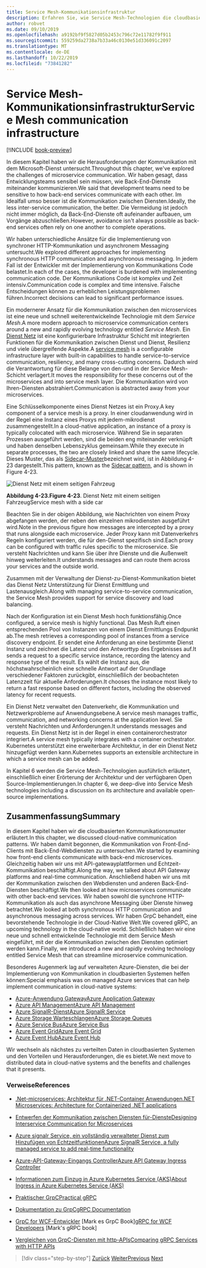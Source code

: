 ```yaml
---
title: Service Mesh-Kommunikationsinfrastruktur
description: Erfahren Sie, wie Service Mesh-Technologien die cloudbasierte mikroservicekommunikation optimieren.
author: robvet
ms.date: 09/10/2019
ms.openlocfilehash: a9192bf9f5827d05b2453c796c72e11782f9f911
ms.sourcegitcommit: 559259da2738a7b33a46c0130e51d336091c2097
ms.translationtype: MT
ms.contentlocale: de-DE
ms.lasthandoff: 10/22/2019
ms.locfileid: "73841282"
---
```

# <a name="service-mesh-communication-infrastructure"></a><span data-ttu-id="2357b-103">Service Mesh-Kommunikationsinfrastruktur</span><span class="sxs-lookup"><span data-stu-id="2357b-103">Service Mesh communication infrastructure</span></span>

[!INCLUDE [book-preview](../../../includes/book-preview.md)]

<span data-ttu-id="2357b-104">In diesem Kapitel haben wir die Herausforderungen der Kommunikation mit dem Microsoft-Dienst untersucht.</span><span class="sxs-lookup"><span data-stu-id="2357b-104">Throughout this chapter, we've explored the challenges of microservice communication.</span></span> <span data-ttu-id="2357b-105">Wir haben gesagt, dass Entwicklungsteams sensibel sein müssen, wie Back-End-Dienste miteinander kommunizieren.</span><span class="sxs-lookup"><span data-stu-id="2357b-105">We said that development teams need to be sensitive to how back-end services communicate with each other.</span></span> <span data-ttu-id="2357b-106">Im Idealfall umso besser ist die Kommunikation zwischen Diensten.</span><span class="sxs-lookup"><span data-stu-id="2357b-106">Ideally, the less inter-service communication, the better.</span></span> <span data-ttu-id="2357b-107">Die Vermeidung ist jedoch nicht immer möglich, da Back-End-Dienste oft aufeinander aufbauen, um Vorgänge abzuschließen.</span><span class="sxs-lookup"><span data-stu-id="2357b-107">However, avoidance isn't always possible as back-end services often rely on one another to complete operations.</span></span>

<span data-ttu-id="2357b-108">Wir haben unterschiedliche Ansätze für die Implementierung von synchroner HTTP-Kommunikation und asynchronem Messaging untersucht.</span><span class="sxs-lookup"><span data-stu-id="2357b-108">We explored different approaches for implementing synchronous HTTP communication and asynchronous messaging.</span></span> <span data-ttu-id="2357b-109">In jedem Fall ist der Entwickler mit der Implementierung von Kommunikations Code belastet.</span><span class="sxs-lookup"><span data-stu-id="2357b-109">In each of the cases, the developer is burdened with implementing communication code.</span></span> <span data-ttu-id="2357b-110">Der Kommunikations Code ist komplex und Zeit intensiv.</span><span class="sxs-lookup"><span data-stu-id="2357b-110">Communication code is complex and time intensive.</span></span> <span data-ttu-id="2357b-111">Falsche Entscheidungen können zu erheblichen Leistungsproblemen führen.</span><span class="sxs-lookup"><span data-stu-id="2357b-111">Incorrect decisions can lead to significant performance issues.</span></span>

<span data-ttu-id="2357b-112">Ein modernerer Ansatz für die Kommunikation zwischen den microservices ist eine neue und schnell weiterentwickelnde Technologie mit dem *Service Mesh*.</span><span class="sxs-lookup"><span data-stu-id="2357b-112">A more modern approach to microservice communication centers around a new and rapidly evolving technology entitled *Service Mesh*.</span></span> <span data-ttu-id="2357b-113">Ein [Dienst Netz](https://www.nginx.com/blog/what-is-a-service-mesh/) ist eine konfigurierbare Infrastruktur Schicht mit integrierten Funktionen für die Kommunikation zwischen Dienst und Dienst, Resilienz und viele übergreifende Aspekte.</span><span class="sxs-lookup"><span data-stu-id="2357b-113">A [service mesh](https://www.nginx.com/blog/what-is-a-service-mesh/) is a configurable infrastructure layer with built-in capabilities to handle service-to-service communication, resiliency, and many cross-cutting concerns.</span></span> <span data-ttu-id="2357b-114">Dadurch wird die Verantwortung für diese Belange von den-und in der Service Mesh-Schicht verlagert.</span><span class="sxs-lookup"><span data-stu-id="2357b-114">It moves the responsibility for these concerns out of the microservices and into service mesh layer.</span></span> <span data-ttu-id="2357b-115">Die Kommunikation wird von Ihren-Diensten abstrahiert.</span><span class="sxs-lookup"><span data-stu-id="2357b-115">Communication is abstracted away from your microservices.</span></span>

<span data-ttu-id="2357b-116">Eine Schlüsselkomponente eines Dienst Netzes ist ein Proxy.</span><span class="sxs-lookup"><span data-stu-id="2357b-116">A key component of a service mesh is a proxy.</span></span> <span data-ttu-id="2357b-117">In einer cloudanwendung wird in der Regel eine Instanz eines Proxys mit jedem-mikrodienst zusammengestellt.</span><span class="sxs-lookup"><span data-stu-id="2357b-117">In a cloud-native application, an instance of a proxy is typically colocated with each microservice.</span></span> <span data-ttu-id="2357b-118">Während Sie in separaten Prozessen ausgeführt werden, sind die beiden eng miteinander verknüpft und haben denselben Lebenszyklus gemeinsam.</span><span class="sxs-lookup"><span data-stu-id="2357b-118">While they execute in separate processes, the two are closely linked and share the same lifecycle.</span></span> <span data-ttu-id="2357b-119">Dieses Muster, das als [Sidecar-Muster](https://docs.microsoft.com/azure/architecture/patterns/sidecar)bezeichnet wird, ist in Abbildung 4-23 dargestellt.</span><span class="sxs-lookup"><span data-stu-id="2357b-119">This pattern, known as the [Sidecar pattern](https://docs.microsoft.com/azure/architecture/patterns/sidecar), and is shown in Figure 4-23.</span></span>

![Dienst Netz mit einem seitigen Fahrzeug](./media/service-mesh-with-side-car.png)

<span data-ttu-id="2357b-121">**Abbildung 4-23.**</span><span class="sxs-lookup"><span data-stu-id="2357b-121">**Figure 4-23**.</span></span> <span data-ttu-id="2357b-122">Dienst Netz mit einem seitigen Fahrzeug</span><span class="sxs-lookup"><span data-stu-id="2357b-122">Service mesh with a side car</span></span>

<span data-ttu-id="2357b-123">Beachten Sie in der obigen Abbildung, wie Nachrichten von einem Proxy abgefangen werden, der neben den einzelnen mikrodiensten ausgeführt wird.</span><span class="sxs-lookup"><span data-stu-id="2357b-123">Note in the previous figure how messages are intercepted by a proxy that runs alongside each microservice.</span></span> <span data-ttu-id="2357b-124">Jeder Proxy kann mit Datenverkehrs Regeln konfiguriert werden, die für den-Dienst spezifisch sind.</span><span class="sxs-lookup"><span data-stu-id="2357b-124">Each proxy can be configured with traffic rules specific to the microservice.</span></span> <span data-ttu-id="2357b-125">Sie versteht Nachrichten und kann Sie über ihre Dienste und die Außenwelt hinweg weiterleiten.</span><span class="sxs-lookup"><span data-stu-id="2357b-125">It understands messages and can route them across your services and the outside world.</span></span>

<span data-ttu-id="2357b-126">Zusammen mit der Verwaltung der Dienst-zu-Dienst-Kommunikation bietet das Dienst Netz Unterstützung für Dienst Ermittlung und Lastenausgleich.</span><span class="sxs-lookup"><span data-stu-id="2357b-126">Along with managing service-to-service communication, the Service Mesh provides support for service discovery and load balancing.</span></span>

<span data-ttu-id="2357b-127">Nach der Konfiguration ist ein Dienst Mesh hoch funktionsfähig.</span><span class="sxs-lookup"><span data-stu-id="2357b-127">Once configured, a service mesh is highly functional.</span></span> <span data-ttu-id="2357b-128">Das Mesh Ruft einen entsprechenden Pool von Instanzen von einem Dienst Ermittlungs Endpunkt ab.</span><span class="sxs-lookup"><span data-stu-id="2357b-128">The mesh retrieves a corresponding pool of instances from a service discovery endpoint.</span></span> <span data-ttu-id="2357b-129">Er sendet eine Anforderung an eine bestimmte Dienst Instanz und zeichnet die Latenz und den Antworttyp des Ergebnisses auf.</span><span class="sxs-lookup"><span data-stu-id="2357b-129">It sends a request to a specific service instance, recording the latency and response type of the result.</span></span> <span data-ttu-id="2357b-130">Es wählt die Instanz aus, die höchstwahrscheinlich eine schnelle Antwort auf der Grundlage verschiedener Faktoren zurückgibt, einschließlich der beobachteten Latenzzeit für aktuelle Anforderungen.</span><span class="sxs-lookup"><span data-stu-id="2357b-130">It chooses the instance most likely to return a fast response based on different factors, including the observed latency for recent requests.</span></span>

<span data-ttu-id="2357b-131">Ein Dienst Netz verwaltet den Datenverkehr, die Kommunikation und Netzwerkprobleme auf Anwendungsebene.</span><span class="sxs-lookup"><span data-stu-id="2357b-131">A service mesh manages traffic, communication, and networking concerns at the application level.</span></span> <span data-ttu-id="2357b-132">Sie versteht Nachrichten und Anforderungen.</span><span class="sxs-lookup"><span data-stu-id="2357b-132">It understands messages and requests.</span></span> <span data-ttu-id="2357b-133">Ein Dienst Netz ist in der Regel in einen containerorchestrator integriert.</span><span class="sxs-lookup"><span data-stu-id="2357b-133">A service mesh typically integrates with a container orchestrator.</span></span> <span data-ttu-id="2357b-134">Kubernetes unterstützt eine erweiterbare Architektur, in der ein Dienst Netz hinzugefügt werden kann.</span><span class="sxs-lookup"><span data-stu-id="2357b-134">Kubernetes supports an extensible architecture in which a service mesh can be added.</span></span>

<span data-ttu-id="2357b-135">In Kapitel 6 werden die Service Mesh-Technologien ausführlich erläutert, einschließlich einer Erörterung der Architektur und der verfügbaren Open Source-Implementierungen.</span><span class="sxs-lookup"><span data-stu-id="2357b-135">In chapter 6, we deep-dive into Service Mesh technologies including a discussion on its architecture and available open-source implementations.</span></span>

## <a name="summary"></a><span data-ttu-id="2357b-136">Zusammenfassung</span><span class="sxs-lookup"><span data-stu-id="2357b-136">Summary</span></span>

<span data-ttu-id="2357b-137">In diesem Kapitel haben wir die cloudbasierten Kommunikationsmuster erläutert.</span><span class="sxs-lookup"><span data-stu-id="2357b-137">In this chapter, we discussed cloud-native communication patterns.</span></span> <span data-ttu-id="2357b-138">Wir haben damit begonnen, die Kommunikation von Front-End-Clients mit Back-End-Webdiensten zu untersuchen.</span><span class="sxs-lookup"><span data-stu-id="2357b-138">We started by examining how front-end clients communicate with back-end microservices.</span></span> <span data-ttu-id="2357b-139">Gleichzeitig haben wir uns mit API-gatewayplattformen und Echtzeit-Kommunikation beschäftigt.</span><span class="sxs-lookup"><span data-stu-id="2357b-139">Along the way, we talked about API Gateway platforms and real-time communication.</span></span> <span data-ttu-id="2357b-140">Anschließend haben wir uns mit der Kommunikation zwischen den Webdiensten und anderen Back-End-Diensten beschäftigt.</span><span class="sxs-lookup"><span data-stu-id="2357b-140">We then looked at how microservices communicate with other back-end services.</span></span> <span data-ttu-id="2357b-141">Wir haben sowohl die synchrone HTTP-Kommunikation als auch das asynchrone Messaging über Dienste hinweg betrachtet.</span><span class="sxs-lookup"><span data-stu-id="2357b-141">We looked at both synchronous HTTP communication and asynchronous messaging across services.</span></span> <span data-ttu-id="2357b-142">Wir haben GrpC behandelt, eine bevorstehende Technologie in der Cloud-Native Welt.</span><span class="sxs-lookup"><span data-stu-id="2357b-142">We covered gRPC, an upcoming technology in the cloud-native world.</span></span> <span data-ttu-id="2357b-143">Schließlich haben wir eine neue und schnell entwickelnde Technologie mit dem Service Mesh eingeführt, mit der die Kommunikation zwischen den Diensten optimiert werden kann.</span><span class="sxs-lookup"><span data-stu-id="2357b-143">Finally, we introduced a new and rapidly evolving technology entitled Service Mesh that can streamline microservice communication.</span></span>

<span data-ttu-id="2357b-144">Besonderes Augenmerk lag auf verwalteten Azure-Diensten, die bei der Implementierung von Kommunikation in cloudbasierten Systemen helfen können:</span><span class="sxs-lookup"><span data-stu-id="2357b-144">Special emphasis was on managed Azure services that can help implement communication in cloud-native systems:</span></span>

- [<span data-ttu-id="2357b-145">Azure-Anwendung Gateway</span><span class="sxs-lookup"><span data-stu-id="2357b-145">Azure Application Gateway</span></span>](https://docs.microsoft.com/azure/application-gateway/overview)
- [<span data-ttu-id="2357b-146">Azure API Management</span><span class="sxs-lookup"><span data-stu-id="2357b-146">Azure API Management</span></span>](https://azure.microsoft.com/services/api-management/)
- [<span data-ttu-id="2357b-147">Azure SignalR-Dienst</span><span class="sxs-lookup"><span data-stu-id="2357b-147">Azure SignalR Service</span></span>](https://azure.microsoft.com/services/signalr-service/)
- [<span data-ttu-id="2357b-148">Azure Storage Warteschlangen</span><span class="sxs-lookup"><span data-stu-id="2357b-148">Azure Storage Queues</span></span>](https://docs.microsoft.com/azure/storage/queues/storage-queues-introduction)
- [<span data-ttu-id="2357b-149">Azure Service Bus</span><span class="sxs-lookup"><span data-stu-id="2357b-149">Azure Service Bus</span></span>](https://docs.microsoft.com/azure/service-bus-messaging/service-bus-messaging-overview)
- [<span data-ttu-id="2357b-150">Azure Event Grid</span><span class="sxs-lookup"><span data-stu-id="2357b-150">Azure Event Grid</span></span>](https://docs.microsoft.com/azure/event-grid/overview)
- [<span data-ttu-id="2357b-151">Azure Event Hub</span><span class="sxs-lookup"><span data-stu-id="2357b-151">Azure Event Hub</span></span>](https://azure.microsoft.com/services/event-hubs/)

<span data-ttu-id="2357b-152">Wir wechseln als nächstes zu verteilten Daten in cloudbasierten Systemen und den Vorteilen und Herausforderungen, die es bietet.</span><span class="sxs-lookup"><span data-stu-id="2357b-152">We next move to distributed data in cloud-native systems and the benefits and challenges that it presents.</span></span>

### <a name="references"></a><span data-ttu-id="2357b-153">Verweise</span><span class="sxs-lookup"><span data-stu-id="2357b-153">References</span></span>

- [<span data-ttu-id="2357b-154">.Net-microservices: Architektur für .NET-Container Anwendungen</span><span class="sxs-lookup"><span data-stu-id="2357b-154">.NET Microservices: Architecture for Containerized .NET applications</span></span>](https://dotnet.microsoft.com/download/thank-you/microservices-architecture-ebook)

- [<span data-ttu-id="2357b-155">Entwerfen der Kommunikation zwischen Diensten für-Dienste</span><span class="sxs-lookup"><span data-stu-id="2357b-155">Designing Interservice Communication for Microservices</span></span>](https://docs.microsoft.com/azure/architecture/microservices/design/interservice-communication)

- [<span data-ttu-id="2357b-156">Azure signalr Service, ein vollständig verwalteter Dienst zum Hinzufügen von Echtzeitfunktionen</span><span class="sxs-lookup"><span data-stu-id="2357b-156">Azure SignalR Service, a fully managed service to add real-time functionality</span></span>](https://azure.microsoft.com/blog/azure-signalr-service-a-fully-managed-service-to-add-real-time-functionality/)

- [<span data-ttu-id="2357b-157">Azure-API-Gateway-Eingangs Controller</span><span class="sxs-lookup"><span data-stu-id="2357b-157">Azure API Gateway Ingress Controller</span></span>](https://azure.github.io/application-gateway-kubernetes-ingress/)

- [<span data-ttu-id="2357b-158">Informationen zum Einzug in Azure Kubernetes Service (AKS)</span><span class="sxs-lookup"><span data-stu-id="2357b-158">About Ingress in Azure Kubernetes Service (AKS)</span></span>](https://vincentlauzon.com/2018/10/10/about-ingress-in-azure-kubernetes-service-aks/)

- [<span data-ttu-id="2357b-159">Praktischer GrpC</span><span class="sxs-lookup"><span data-stu-id="2357b-159">Practical gRPC</span></span>](https://www.worldcat.org/title/practical-grpc/oclc/1042342319)

- [<span data-ttu-id="2357b-160">Dokumentation zu GrpC</span><span class="sxs-lookup"><span data-stu-id="2357b-160">gRPC Documentation</span></span>](https://grpc.io/docs/guides/)

- <span data-ttu-id="2357b-161">[GrpC for WCF-Entwickler](https://bing.com) [Mark es GrpC Book]</span><span class="sxs-lookup"><span data-stu-id="2357b-161">[gRPC for WCF Developers](https://bing.com) [Mark's gRPC book]</span></span>

- [<span data-ttu-id="2357b-162">Vergleichen von GrpC-Diensten mit http-APIs</span><span class="sxs-lookup"><span data-stu-id="2357b-162">Comparing gRPC Services with HTTP APIs</span></span>](https://docs.microsoft.com/aspnet/core/grpc/comparison?view=aspnetcore-3.0)

>[!div class="step-by-step"]
><span data-ttu-id="2357b-163">[Zurück](rest-grpc.md)
>[Weiter](distributed-data.md)</span><span class="sxs-lookup"><span data-stu-id="2357b-163">[Previous](rest-grpc.md)
[Next](distributed-data.md)</span></span>
